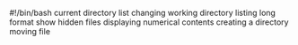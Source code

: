 #!/bin/bash
current directory
list
changing working directory
listing long format
show hidden files
displaying numerical contents
creating a directory
moving file
